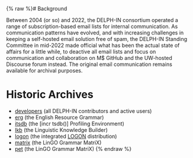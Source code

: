 {% raw %}# Background

Between 2004 (or so) and 2022, the DELPH-IN consortium operated a range of subscription-based email lists for internal communication.
As communication patterns have evolved, and with increasing challenges in keeping a self-hosted email solution free of spam, the DELPH-IN Standing Committee in mid-2022 made official what has been the actual state of affairs for a little while, to deactive all email lists and focus on communication and collaboration on M$ GitHub and the UW-hosted Discourse forum instead.
The original email communication remains available for archival purposes.

# Historic Archives

+ [developers](http://lists.delph-in.net/archives/developers/) (all DELPH-IN contributors and active users)
+ [erg](http://lists.delph-in.net/archives/erg/) (the English Resource Grammar)
+ [itsdb](http://lists.delph-in.net/archives/itsdb/) (the [incr tsdb()] Profiling Environment)
+ [lkb](http://lists.delph-in.net/archives/lkb/) (the Linguistic Knowledge Builder)
+ [logon](http://lists.delph-in.net/archives/logon/) (the integrated [LOGON](https://github.com/delph-in/docs/wiki/LogonTop) distribution)
+ [matrix](http://lists.delph-in.net/archives/matrix/) (the LinGO Grammar MatriX)
+ [pet](http://lists.delph-in.net/archives/pet/) (the LinGO Grammar MatriX)
<update date omitted for speed>{% endraw %}